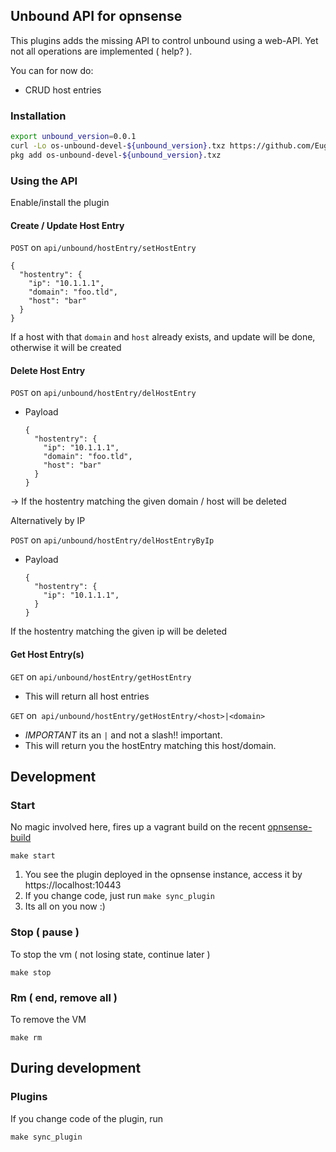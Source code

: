## Unbound API for opnsense

This plugins adds the missing API to control unbound using a web-API. Yet not all operations are implemented ( help? ).

You can for now do:
 
  - CRUD host entries
  
### Installation

```bash
export unbound_version=0.0.1
curl -Lo os-unbound-devel-${unbound_version}.txz https://github.com/EugenMayer/opnsense-unbound-plugin/raw/master/dist/os-unbound-devel-${unbound_version}.txz
pkg add os-unbound-devel-${unbound_version}.txz
```
    
### Using the API

Enable/install the plugin

#### Create / Update Host Entry

`POST` on `api/unbound/hostEntry/setHostEntry`
```
{
  "hostentry": { 
    "ip": "10.1.1.1",
    "domain": "foo.tld",
    "host": "bar"
  }
}
```

If a host with that `domain` and `host` already exists, and update will be done, otherwise it will be created 


#### Delete Host Entry

`POST`  on `api/unbound/hostEntry/delHostEntry`
- Payload
    ```
    {
      "hostentry": { 
        "ip": "10.1.1.1",
        "domain": "foo.tld",
        "host": "bar"
      }
    }
    ```

-> If the hostentry matching the given domain / host will be deleted


Alternatively by IP

`POST`  on `api/unbound/hostEntry/delHostEntryByIp`
- Payload
    ```
    {
      "hostentry": { 
        "ip": "10.1.1.1",
      }
    }
    ```

If the hostentry matching the given ip will be deleted

#### Get Host Entry(s)

`GET` on `api/unbound/hostEntry/getHostEntry` 
- This will return all host entries

`GET` on` api/unbound/hostEntry/getHostEntry/<host>|<domain>`
- *IMPORTANT* its an `|` and not a slash!! important.
- This will return you the hostEntry matching this host/domain. 

## Development

### Start

No magic involved here, fires up a vagrant build on the recent [opnsense-build](https://app.vagrantup.com/eugenmayer/boxes/opnsense)

```
make start
```

1. You see the plugin deployed in the opnsense instance, access it by https://localhost:10443
2. If you change code, just run `make sync_plugin`
3. Its all on you now :)

### Stop ( pause )
To stop the vm ( not losing state, continue later )
```   
make stop
```

### Rm ( end, remove all )
To remove the VM
```
make rm
```

## During development

### Plugins

If you change code of the plugin, run

    make sync_plugin